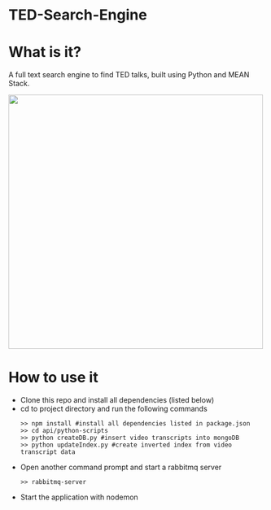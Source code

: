 # TED-Search-Engine
<h1> What is it? </h1>
<p> A full text search engine to find TED talks, built using Python and MEAN Stack.</p>

<img src="gifs/frontend.gif" width="500">

<h1> How to use it </h1>
<ul>
  <li> Clone this repo and install all dependencies (listed below) </li>
  <li> cd to project directory and run the following commands </li>
  
  ```
  >> npm install #install all dependencies listed in package.json
  >> cd api/python-scripts 
  >> python createDB.py #insert video transcripts into mongoDB 
  >> python updateIndex.py #create inverted index from video transcript data
  ```
  <li> Open another command prompt and start a rabbitmq server </li>
  
  ```
  >> rabbitmq-server
  
  ```
  <li> Start the application with nodemon </li>
</ul>
 


